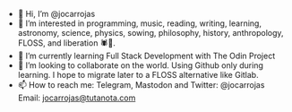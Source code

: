 - 👋 Hi, I’m @jocarrojas
- 👀 I’m interested in programming, music, reading, writing, learning, astronomy, science, physics, sowing, philosophy, history, anthropology, FLOSS, and liberation 🕷️🌹.
- 🌱 I’m currently learning Full Stack Development with The Odin Project
- 💞️ I’m looking to collaborate on the world. Using Github only during learning. I hope to migrate later to a FLOSS alternative like Gitlab.
- 📫 How to reach me: 
Telegram, Mastodon and Twitter: @jocarrojas
Email: jocarrojas@tutanota.com

